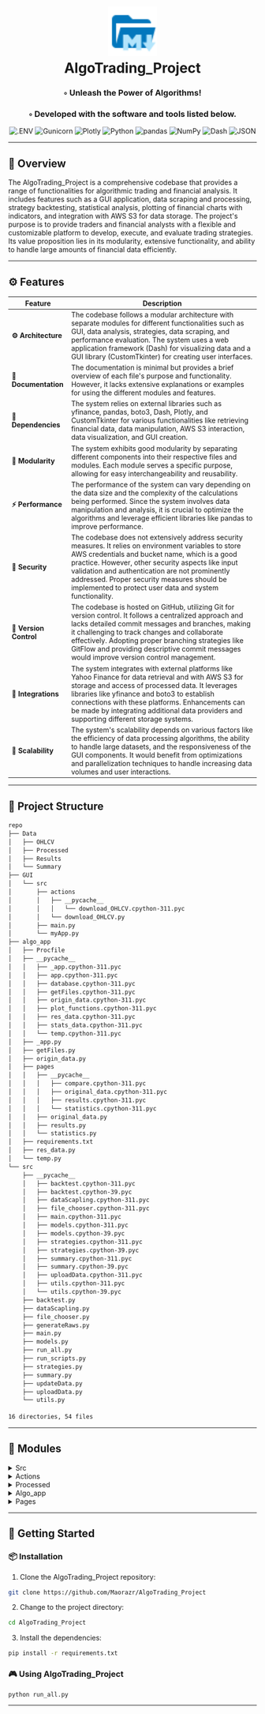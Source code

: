 
<div align="center">
<h1 align="center">
<img src="https://raw.githubusercontent.com/PKief/vscode-material-icon-theme/ec559a9f6bfd399b82bb44393651661b08aaf7ba/icons/folder-markdown-open.svg" width="100" />
<br>AlgoTrading_Project
</h1>
<h3>◦ Unleash the Power of Algorithms!</h3>
<h3>◦ Developed with the software and tools listed below.</h3>

<p align="center">
<img src="https://img.shields.io/badge/.ENV-ECD53F.svg?style&logo=dotenv&logoColor=black" alt=".ENV" />
<img src="https://img.shields.io/badge/Gunicorn-499848.svg?style&logo=Gunicorn&logoColor=white" alt="Gunicorn" />
<img src="https://img.shields.io/badge/Plotly-3F4F75.svg?style&logo=Plotly&logoColor=white" alt="Plotly" />
<img src="https://img.shields.io/badge/Python-3776AB.svg?style&logo=Python&logoColor=white" alt="Python" />

<img src="https://img.shields.io/badge/pandas-150458.svg?style&logo=pandas&logoColor=white" alt="pandas" />
<img src="https://img.shields.io/badge/NumPy-013243.svg?style&logo=NumPy&logoColor=white" alt="NumPy" />
<img src="https://img.shields.io/badge/Dash-008DE4.svg?style&logo=Dash&logoColor=white" alt="Dash" />
<img src="https://img.shields.io/badge/JSON-000000.svg?style&logo=JSON&logoColor=white" alt="JSON" />
</p>

</div>

---


## 📍 Overview

The AlgoTrading_Project is a comprehensive codebase that provides a range of functionalities for algorithmic trading and financial analysis. It includes features such as a GUI application, data scraping and processing, strategy backtesting, statistical analysis, plotting of financial charts with indicators, and integration with AWS S3 for data storage. The project's purpose is to provide traders and financial analysts with a flexible and customizable platform to develop, execute, and evaluate trading strategies. Its value proposition lies in its modularity, extensive functionality, and ability to handle large amounts of financial data efficiently.

---

## ⚙️ Features

| Feature                | Description                           |
| ---------------------- | ------------------------------------- |
| **⚙️ Architecture**     | The codebase follows a modular architecture with separate modules for different functionalities such as GUI, data analysis, strategies, data scraping, and performance evaluation. The system uses a web application framework (Dash) for visualizing data and a GUI library (CustomTkinter) for creating user interfaces. |
| **📖 Documentation**   | The documentation is minimal but provides a brief overview of each file's purpose and functionality. However, it lacks extensive explanations or examples for using the different modules and features. |
| **🔗 Dependencies**    | The system relies on external libraries such as yfinance, pandas, boto3, Dash, Plotly, and CustomTkinter for various functionalities like retrieving financial data, data manipulation, AWS S3 interaction, data visualization, and GUI creation. |
| **🧩 Modularity**      | The system exhibits good modularity by separating different components into their respective files and modules. Each module serves a specific purpose, allowing for easy interchangeability and reusability. |
| **⚡️ Performance**      | The performance of the system can vary depending on the data size and the complexity of the calculations being performed. Since the system involves data manipulation and analysis, it is crucial to optimize the algorithms and leverage efficient libraries like pandas to improve performance. |
| **🔐 Security**        | The codebase does not extensively address security measures. It relies on environment variables to store AWS credentials and bucket name, which is a good practice. However, other security aspects like input validation and authentication are not prominently addressed. Proper security measures should be implemented to protect user data and system functionality. |
| **🔀 Version Control** | The codebase is hosted on GitHub, utilizing Git for version control. It follows a centralized approach and lacks detailed commit messages and branches, making it challenging to track changes and collaborate effectively. Adopting proper branching strategies like GitFlow and providing descriptive commit messages would improve version control management. |
| **🔌 Integrations**    | The system integrates with external platforms like Yahoo Finance for data retrieval and with AWS S3 for storage and access of processed data. It leverages libraries like yfinance and boto3 to establish connections with these platforms. Enhancements can be made by integrating additional data providers and supporting different storage systems. |
| **📶 Scalability**     | The system's scalability depends on various factors like the efficiency of data processing algorithms, the ability to handle large datasets, and the responsiveness of the GUI components. It would benefit from optimizations and parallelization techniques to handle increasing data volumes and user interactions. |


---


## 📂 Project Structure


```bash
repo
├── Data
│   ├── OHLCV
│   ├── Processed
│   ├── Results
│   └── Summary
├── GUI
│   └── src
│       ├── actions
│       │   ├── __pycache__
│       │   │   └── download_OHLCV.cpython-311.pyc
│       │   └── download_OHLCV.py
│       ├── main.py
│       └── myApp.py
├── algo_app
│   ├── Procfile
│   ├── __pycache__
│   │   ├── _app.cpython-311.pyc
│   │   ├── app.cpython-311.pyc
│   │   ├── database.cpython-311.pyc
│   │   ├── getFiles.cpython-311.pyc
│   │   ├── origin_data.cpython-311.pyc
│   │   ├── plot_functions.cpython-311.pyc
│   │   ├── res_data.cpython-311.pyc
│   │   ├── stats_data.cpython-311.pyc
│   │   └── temp.cpython-311.pyc
│   ├── _app.py
│   ├── getFiles.py
│   ├── origin_data.py
│   ├── pages
│   │   ├── __pycache__
│   │   │   ├── compare.cpython-311.pyc
│   │   │   ├── original_data.cpython-311.pyc
│   │   │   ├── results.cpython-311.pyc
│   │   │   └── statistics.cpython-311.pyc
│   │   ├── original_data.py
│   │   ├── results.py
│   │   └── statistics.py
│   ├── requirements.txt
│   ├── res_data.py
│   └── temp.py
└── src
    ├── __pycache__
    │   ├── backtest.cpython-311.pyc
    │   ├── backtest.cpython-39.pyc
    │   ├── dataScapling.cpython-311.pyc
    │   ├── file_chooser.cpython-311.pyc
    │   ├── main.cpython-311.pyc
    │   ├── models.cpython-311.pyc
    │   ├── models.cpython-39.pyc
    │   ├── strategies.cpython-311.pyc
    │   ├── strategies.cpython-39.pyc
    │   ├── summary.cpython-311.pyc
    │   ├── summary.cpython-39.pyc
    │   ├── uploadData.cpython-311.pyc
    │   ├── utils.cpython-311.pyc
    │   └── utils.cpython-39.pyc
    ├── backtest.py
    ├── dataScapling.py
    ├── file_chooser.py
    ├── generateRaws.py
    ├── main.py
    ├── models.py
    ├── run_all.py
    ├── run_scripts.py
    ├── strategies.py
    ├── summary.py
    ├── updateData.py
    ├── uploadData.py
    └── utils.py

16 directories, 54 files
```

---

## 🧩 Modules

<details closed><summary>Src</summary>

| File                                                                                            | Summary                                                                                                                                                                                                                                                                                                                                                                                                                                                                                                                                                                                                                                       |
| ---                                                                                             | ---                                                                                                                                                                                                                                                                                                                                                                                                                                                                                                                                                                                                                                           |
| [myApp.py](https://github.com/Maorazr/AlgoTrading_Project/blob/main/GUI/src/myApp.py)           | The code snippet is a simple example of a GUI application built using CustomTkinter. It includes features such as buttons, progress bars, sliders, entry fields, option menus, switches, textboxes, segmented buttons, and tabviews. The code also demonstrates event handling and function execution based on user actions.                                                                                                                                                                                                                                                                                                                  |
| [main.py](https://github.com/Maorazr/AlgoTrading_Project/blob/main/GUI/src/main.py)             | The provided code creates a GUI application using tkinter. It includes a window, a label, a dropdown, a text field, and a button. Users can select a script from the dropdown, enter input in the text field, and click the button to run the selected script with the provided input.                                                                                                                                                                                                                                                                                                                                                        |
| [uploadData.py](https://github.com/Maorazr/AlgoTrading_Project/blob/main/src/uploadData.py)     | This code snippet uploads a DataFrame to an AWS S3 bucket. It uses the Boto library to establish a connection with S3, converts the DataFrame to a CSV file, and uploads it to a specific folder in the S3 bucket, displaying progress using tqdm.                                                                                                                                                                                                                                                                                                                                                                                            |
| [models.py](https://github.com/Maorazr/AlgoTrading_Project/blob/main/src/models.py)             | The code snippet defines:-Enumerations for order types and position sides-Classes for broker instructions, positions, and strategies-Specific strategies using Bollinger Bands with RSI and CCI indicators-An exception class for out of money situations.                                                                                                                                                                                                                                                                                                                                                                                    |
| [strategies.py](https://github.com/Maorazr/AlgoTrading_Project/blob/main/src/strategies.py)     | This code snippet includes three strategy classes: BollingerRSIStrategy, BollingerCCIStrategy, and BuyAndHold. Each strategy defines methods for entering and exiting positions based on specific criteria. These classes inherit from a base Strategy class and utilize data from a pandas DataFrame.                                                                                                                                                                                                                                                                                                                                        |
| [generateRaws.py](https://github.com/Maorazr/AlgoTrading_Project/blob/main/src/generateRaws.py) | This code snippet generates rows of strategy summaries for a given ticker. It filters and selects relevant strategy summaries based on the ticker and excludes empty summaries. It then organizes the data into rows with specific information such as strategy name, total return, Sharpe ratio, max drawdown, etc., which are stored in a list and returned.                                                                                                                                                                                                                                                                                |
| [file_chooser.py](https://github.com/Maorazr/AlgoTrading_Project/blob/main/src/file_chooser.py) | The provided code snippet contains functions to select files, load data from a directory, and validate user input. It includes functionalities such as displaying available files, validating input types, parsing input values, and loading data into a DataFrame using pandas.                                                                                                                                                                                                                                                                                                                                                              |
| [updateData.py](https://github.com/Maorazr/AlgoTrading_Project/blob/main/src/updateData.py)     | The code updates CSV files stored in an AWS S3 bucket. It reads each file, processes it by removing unnecessary columns and calculating average trade duration, and then overwrites the file in the S3 bucket. The code uses boto3 for S3 API interactions and pandas for data manipulation.                                                                                                                                                                                                                                                                                                                                                  |
| [summary.py](https://github.com/Maorazr/AlgoTrading_Project/blob/main/src/summary.py)           | This code snippet defines a class'Summary' that calculates various financial metrics for a given dataset. It calculates metrics such as total return, sharpe ratio, downside deviation, max drawdown, best/worst trade, number of trades, positive trades, and positive trading days. It then prints the results for each combination of ticker and strategy, and saves the summary statistics to a CSV file. It also offers the option to upload the CSV file to AWS S3.                                                                                                                                                                     |
| [utils.py](https://github.com/Maorazr/AlgoTrading_Project/blob/main/src/utils.py)               | This code snippet includes two functions. The first function, "adjust_types", takes a pandas DataFrame as input and adjusts the data types of various columns. The second function, "add_zero", takes a string representing a datetime and adds a "0" before the hour if needed.                                                                                                                                                                                                                                                                                                                                                              |
| [dataScapling.py](https://github.com/Maorazr/AlgoTrading_Project/blob/main/src/dataScapling.py) | The provided code snippet is a program that performs various calculations on financial data. It allows users to download OHLCV (Open, High, Low, Close, Volume) data for a list of ETFs from Yahoo Finance, calculates technical indicators such as Simple Moving Average (SMA), Standard Deviation (STD), Commodity Channel Index (CCI), and Relative Strength Index (RSI), and then saves the processed data to a file. Users can choose different parameters for the calculations and have the option to upload the processed data to an S3 bucket. The code is modular and well-structured, with separate functions for each calculation. |
| [run_scripts.py](https://github.com/Maorazr/AlgoTrading_Project/blob/main/src/run_scripts.py)   | The provided code snippet includes functions to run different scripts with specified parameters. It utilizes the `unittest.mock.patch` module to mock the input function and import the necessary script modules (`dataScalping`, `main`, and `summary`). The `run_scripts` function takes a list of parameter sets as input and sequentially runs the `run_dataScalping`, `run_main`, and `run_summary` functions for each parameter set. Overall, this code facilitates parameterized execution of multiple scripts.                                                                                                                        |
| [run_all.py](https://github.com/Maorazr/AlgoTrading_Project/blob/main/src/run_all.py)           | In this code snippet, there are three main functionalities being used. First, it calls the'dataScrapling' function from a module called'dataScrapling'. Then, it calls the'main' function from a module called'main'. Finally, it calls the'summary' function from a module called'summary'. All three functions are called sequentially in a'run_all' function, which is then executed when the code is run.                                                                                                                                                                                                                                 |
| [main.py](https://github.com/Maorazr/AlgoTrading_Project/blob/main/src/main.py)                 | This code snippet performs a backtest on financial data using various trading strategies and saves the results to a CSV file. It prompts the user for input parameters such as stop loss, RSI thresholds, and CCI thresholds. It then runs the backtest for each strategy on different tickers and combines the results into a single dataframe. The final dataframe is then saved to a CSV file and can be optionally uploaded to an S3 bucket.                                                                                                                                                                                              |
| [backtest.py](https://github.com/Maorazr/AlgoTrading_Project/blob/main/src/backtest.py)         | The provided code snippet is a backtesting framework that allows users to evaluate the performance of trading strategies. It accepts data, commission rates, initial balance, strategy parameters, and performs simulated trading based on the strategy's entry and exit signals. The output is a dataframe containing trading actions, positions, returns, and balances for further analysis.                                                                                                                                                                                                                                                |

</details>

<details closed><summary>Actions</summary>

| File                                                                                                            | Summary                                                                                                                                                                                                                                                                                                  |
| ---                                                                                                             | ---                                                                                                                                                                                                                                                                                                      |
| [download_OHLCV.py](https://github.com/Maorazr/AlgoTrading_Project/blob/main/GUI/src/actions/download_OHLCV.py) | This code snippet performs the following functionalities:1. Downloads historical financial data for a list of tickers within a specified date range from Yahoo Finance using the yfinance library.2. Validates user input for the ticker list and date range.3. Saves the downloaded data to a CSV file. |

</details>

<details closed><summary>Processed</summary>

| File                                                                                 | Summary                               |
| ---                                                                                  | ---                                   |
| [.csv](https://github.com/Maorazr/AlgoTrading_Project/blob/main/Data/Processed/.csv) | Prompt exceeds max token limit: 9628. |

</details>

<details closed><summary>Algo_app</summary>

| File                                                                                               | Summary                                                                                                                                                                                                                                                                                                                                                                                                                                                                      |
| ---                                                                                                | ---                                                                                                                                                                                                                                                                                                                                                                                                                                                                          |
| [_app.py](https://github.com/Maorazr/AlgoTrading_Project/blob/main/algo_app/_app.py)               | This code snippet defines a Dash web application with multiple pages. It creates a navigation bar with links to each page and a page container where the content of each page is shown. The app runs in a debug mode when executed.                                                                                                                                                                                                                                          |
| [getFiles.py](https://github.com/Maorazr/AlgoTrading_Project/blob/main/algo_app/getFiles.py)       | This code snippet provides functions to interact with an AWS S3 bucket. It supports listing files, retrieving files, reading files as CSV or JSON, and retrieving a default file based on its type (CSV or JSON). The code leverages the boto3 library and uses environment variables to store AWS credentials and bucket name.                                                                                                                                              |
| [temp.py](https://github.com/Maorazr/AlgoTrading_Project/blob/main/algo_app/temp.py)               | This code snippet is a collection of functions and imports related to data visualization and analysis using the Dash and Plotly libraries. It includes functions to find and plot various indicators such as SMA, RSI, CCI, and Volume on a financial chart. Additionally, it provides functions to generate rows for strategy summaries and common traces for a given ticker symbol. The intent is to provide a comprehensive analysis and visualization of financial data. |
| [Procfile](https://github.com/Maorazr/AlgoTrading_Project/blob/main/algo_app/Procfile)             | The provided code snippet runs a Python web application using the Gunicorn server. It starts the server using the "_app:server" as the entry point for the application.                                                                                                                                                                                                                                                                                                      |
| [origin_data.py](https://github.com/Maorazr/AlgoTrading_Project/blob/main/algo_app/origin_data.py) | This code snippet imports necessary modules and defines a function'origin_data' that generates a Plotly graph with multiple traces representing ticker data. The layout and styling of the graph are also configured within the function. The resulting graph is returned as the output.                                                                                                                                                                                     |
| [res_data.py](https://github.com/Maorazr/AlgoTrading_Project/blob/main/algo_app/res_data.py)       | The code snippet defines a function "res_data" that generates a plot using the Plotly library. The plot displays the close prices of a stock and various indicators (RSI, CCI, and Volume) based on the data provided. The function also customizes the layout of the plot and returns it.                                                                                                                                                                                   |

</details>

<details closed><summary>Pages</summary>

| File                                                                                                         | Summary                                                                                                                                                                                                                                                                                                                                                                                                          |
| ---                                                                                                          | ---                                                                                                                                                                                                                                                                                                                                                                                                              |
| [original_data.py](https://github.com/Maorazr/AlgoTrading_Project/blob/main/algo_app/pages/original_data.py) | This code snippet is a part of a Dash web application that allows users to select a stock ticker from a dropdown menu. The selected stock's data is then plotted on a graph using the "origin_data" function. The graph is dynamically updated when the user chooses a different stock ticker. The layout consists of a dropdown menu and a graph.                                                               |
| [results.py](https://github.com/Maorazr/AlgoTrading_Project/blob/main/algo_app/pages/results.py)             | The code snippet imports necessary modules and defines a Dash application layout. It sets up dropdown menus for selecting indicators, tickers, and a trading strategy. It also creates a graph to display stock data based on the selected inputs. The code calculates dtick, filters the data, and updates the graph based on the selected options.                                                             |
| [statistics.py](https://github.com/Maorazr/AlgoTrading_Project/blob/main/algo_app/pages/statistics.py)       | The provided code snippet imports the necessary modules and defines a web app layout using the Dash framework. It includes a dropdown menu to select a stock ticker and a graph to display statistical data for the selected stock. The app dynamically updates the graph based on the selected stock ticker. The code also includes functions to fetch and process the statistical data for the selected stock. |

</details>

---

## 🚀 Getting Started


### 📦 Installation

1. Clone the AlgoTrading_Project repository:
```sh
git clone https://github.com/Maorazr/AlgoTrading_Project
```

2. Change to the project directory:
```sh
cd AlgoTrading_Project
```

3. Install the dependencies:
```sh
pip install -r requirements.txt
```

### 🎮 Using AlgoTrading_Project

```sh
python run_all.py
```


---


